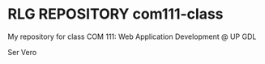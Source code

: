 # RLG REPOSITORY com111-class
My repository for class COM 111: Web Application Development @ UP GDL

Ser Vero
